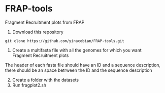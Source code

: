 # FRAP-tools
Fragment Recruitment plots from FRAP 

1. Download this repository

`git clone https://github.com/yinacobian/FRAP-tools.git`

1. Create a multifasta file with all the genomes for which you want Fragment Recruitment plots

  The header of each fasta file should have an ID and a sequence description, there should be an space betrween the ID and the sequence description
  
2. Create a folder with the datasets
3. Run fragplot2.sh


